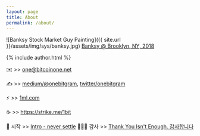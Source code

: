 ```yaml
---
layout: page
title: About
permalink: /about/
---
```


![Banksy Stock Market Guy Painting]({{ site.url }}/assets/img/sys/banksy.jpg)
[Banksy @ Brooklyn, NY, 2018](https://www.banksy.co.uk/)

{% include author.html %}

✉️ >> <one@bitcoinone.net>

✍️ >> [medium/@onebitgram](http://medium.com/@onebitgram), [twitter/onebitgram](http://twitter.com/onebitgram)

⚡️ >> [1ml.com](https://1ml.com/node/0246344c2ff83905bf5b9847f50385f85834df595faedb3983bb97112dd6b8c52d)

☕️ >> <https://strike.me/1bit>

🏁 시작 >> [Intro - never settle](https://bitcoinone.net/etc/2021/what.html)
🙇🏻‍♂️ 감사 >> [Thank You Isn't Enough. 감사합니다](https://bitcoinone.net/etc/2021/thank-twitter.html)

